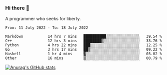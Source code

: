### Hi there 👋

<!--
**shejialuo/shejialuo** is a ✨ _special_ ✨ repository because its `README.md` (this file) appears on your GitHub profile.

Here are some ideas to get you started:

- 🔭 I’m currently working on ...
- 🌱 I’m currently learning ...
- 👯 I’m looking to collaborate on ...
- 🤔 I’m looking for help with ...
- 💬 Ask me about ...
- 📫 How to reach me: ...
- 😄 Pronouns: ...
- ⚡ Fun fact: ...
-->

A programmer who seeks for liberty.

<!--START_SECTION:waka-->

```text
From: 11 July 2022 - To: 18 July 2022

Markdown           14 hrs 7 mins   ██████████░░░░░░░░░░░░░░░   39.54 %
C++                12 hrs 3 mins   ████████▒░░░░░░░░░░░░░░░░   33.76 %
Python             4 hrs 22 mins   ███░░░░░░░░░░░░░░░░░░░░░░   12.25 %
Go                 3 hrs 17 mins   ██▒░░░░░░░░░░░░░░░░░░░░░░   09.22 %
Haskell            1 hr 4 mins     ▓░░░░░░░░░░░░░░░░░░░░░░░░   03.02 %
Other              16 mins         ▒░░░░░░░░░░░░░░░░░░░░░░░░   00.79 %
```

<!--END_SECTION:waka-->

[![Anurag's GitHub stats](https://github-readme-stats.vercel.app/api?username=shejialuo&show_icons=true&theme=dracula)](https://github.com/anuraghazra/github-readme-stats)
